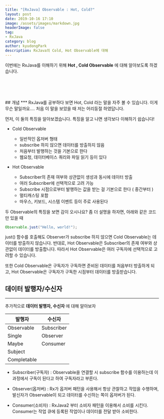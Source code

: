 ```yaml
---
title: "[RxJava] Observable : Hot, Cold?"
layout: post
date: 2019-10-16 17:10
image: /assets/images/markdown.jpg
headerImage: false
tag:
- RxJava
category: blog
author: kyudongPark
description: RxJava의 Cold, Hot Observable에 대해 
---
```


이번에는 RxJava를 이해하기 위해 **Hot , Cold Observable** 에 대해 알아보도록 하겠습니다. 

<br>
<br>
<br>
<br>
## 개념 
***
RxJava를 공부하다 보면 Hot, Cold 라는 말을 자주 볼 수 있습니다. 이게 무슨 말일까요.... 처음 이 말을 보았을 때 저는 어리둥절 하였답니다.

먼저, 이 둘의 특징을 알아보겠습니다. 특징을 알고 나면 생각보다 이해하기 쉽습니다!



- Cold Observable
  - 일반적인 옵저버 형태
  - subscribe 하지 않으면 데이터를 방출하지 않음 
  - 처음부터 발행하는 것을 기본으로 한다 
  - 웹요청, 데이터베이스 쿼리와 파일 읽기 등이 있다 
  
  
  
  
  
- Hot Observable
  - Subscriber의 존재 여부와 상관없이 생성과 동시에 데이터 방출 
  - 여러 Subscriber에 선택적으로 고려 가능
  - Subscribe 시점으로부터 발행하는 값을 받는 걸 기본으로 한다 ( 중간부터 )
  - 멀티캐스팅 포함
  - 마우스, 키보드, 시스템 이벤트 등이 주로 사용된다 



두 Observable의 특징을 보면 감이 오시나요? 
좀 더 설명을 하자면, 아래와 같은 코드만 있을 때 





```java
Observable.just("Hello, world!"); 
```



just() 함수를 호출해도 Observer가 subscribe 하지 않으면 Cold Observable는 데이터를 방출하지 않습니다. 
반대로, Hot Observable은 Subscriber의 존재 여부와 상관없이 데이터를 방출합니다. 따라서 Hot Observable은 여러 구독자에
선택적으로 고려할 수 있습니다. 



또한 Cold Observable은 구독자가 구독하면 준비된 데이터를 처음부터 방출하게 되고, Hot Observable은 구독자가 구독한 시점부터 데이터를
방출받습니다. 






## 데이터 발행자/수신자 
***
추가적으로 **데이터 발행자, 수신자** 에 대해 알아보자

| 발행자     	| 수신자     	|
|----------------	|----------------	|
| Observable     	| Subscriber     	|
| Single         	| Observer       	|
| Maybe          	| Consumer       	|
| Subject        	|                	|
| Completable    	|                	|



* Subscriber(구독자) : Observable을 연결할 시 subscribe 함수를 이용하는데 이 과정에서 구독이 된다고 하여 구독자라고 부른다.



* Observer(옵저버) : Rx가 옵저버 패턴을 사용해서 항상 관찰하고 작업을 수행하며, 발신자가 Observable이 되고 데이터를 수신하는 쪽이 
옵저버가 된다. 



* Consumer(소비자) : RxJava2 부터 소비자 패턴을 이용해서 소비를 시킨다. Consumer는 작업 큐에 등록된 작업이나 데이터를 전달 받아 소비한다. 





